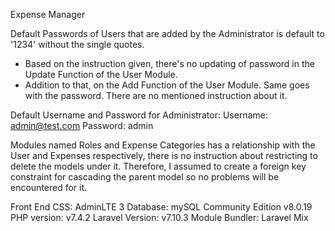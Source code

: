Expense Manager

Default Passwords of Users that are added by the Administrator is default to '1234' without the single quotes.
- Based on the instruction given, there's no updating of password in the Update Function of the User Module.
- Addition to that, on the Add Function of the User Module. Same goes with the password. There are no mentioned instruction about it.

Default Username and Password for Administrator:
Username: admin@test.com
Password: admin

Modules named Roles and Expense Categories has a relationship with the User and Expenses respectively, there is no instruction about restricting to delete the models under it. Therefore, I assumed to create a foreign key constraint for cascading the parent model so no problems will be encountered for it.

Front End CSS: AdminLTE 3
Database: mySQL Community Edition v8.0.19
PHP version: v7.4.2
Laravel Version: v7.10.3
Module Bundler: Laravel Mix
